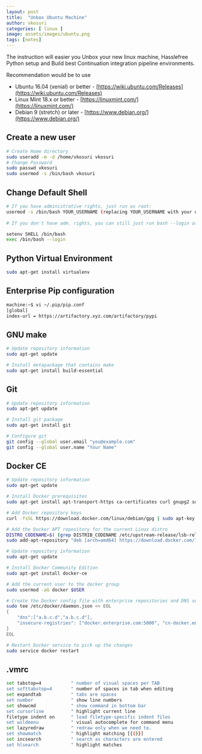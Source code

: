 ```yaml
---
layout: post
title:  "Unbox Ubuntu Machine"
author: vkosuri
categories: [ linux ]
image: assets/images/ubuntu.png
tags: [notes]
---
```


The instruction will easier you Unbox your new linux machine, Hasslefree Python setup and Build best Continuation integration pipeline environments.


Recommendation would be to use
* Ubuntu 16.04 (xenial) or better - [https://wiki.ubuntu.com/Releases](https://wiki.ubuntu.com/Releases)
* Linux Mint 18.x or better - [https://linuxmint.com/](https://linuxmint.com/)
* Debian 9 (stretch) or later - [https://www.debian.org/](https://www.debian.org/)

## Create a new user

``` Bash
# Create Home directory
sudo useradd -m -d /home/vkosuri vkosuri
# Change Password
sudo passwd vkosuri
sudo usermod -s /bin/bash vkosuri
```

## Change Default Shell

```bash
# If you have administrative rights, just run as root:
usermod -s /bin/bash YOUR_USERNAME (replacing YOUR_USERNAME with your user name).
  
# If you don't have adm. rights, you can still just run bash --login at login, by putting the below line at the end of your .cshrc or .profile (in your home directory)

setenv SHELL /bin/bash
exec /bin/bash --login
```
## Python Virtual Environment

``` Bash
sudo apt-get install virtualenv
```
## Enterprise Pip configuration

```Bash
machine:~$ vi ~/.pip/pip.conf
[global]
index-url = https://artifactory.xyz.com/artifactory/pypi
```
## GNU make
```bash
# Update repository information
sudo apt-get update

# Install metapackage that contains make
sudo apt-get install build-essential
```

## Git
```bash
# Update repository information
sudo apt-get update

# Install git package
sudo apt-get install git

# Configure git
git config --global user.email "you@example.com"
git config --global user.name "Your Name"

```

## Docker CE
```bash
# Update repository information
sudo apt-get update

# Install Docker prerequisites
sudo apt-get install apt-transport-https ca-certificates curl gnupg2 software-properties-common

# Add Docker repository keys
curl -fsSL https://download.docker.com/linux/debian/gpg | sudo apt-key add -

# Add the Docker APT repository for the current Linux distro
DISTRO_CODENAME=$( (grep DISTRIB_CODENAME /etc/upstream-release/lsb-release || grep DISTRIB_CODENAME /etc/lsb-release) 2>/dev/null | cut -d'=' -f2 )
sudo add-apt-repository "deb [arch=amd64] https://download.docker.com/linux/ubuntu $DISTRO_CODENAME stable"

# Update repository information
sudo apt-get update

# Install Docker Community Edition
sudo apt-get install docker-ce

# Add the current user to the docker group
sudo usermod -aG docker $USER

# Create the Docker config file with enterprise repositories and DNS server information
sudo tee /etc/docker/daemon.json << EOL
{
    "dns":["a.b.c.d","a.b.c.d"],
    "insecure-registries": ["docker.enterprise.com:5000", "cn-docker.enterprise.com:5000"]
}
EOL

# Restart Docker service to pick up the changes
sudo service docker restart
```

## .vmrc
``` Bash
set tabstop=4           " number of visual spaces per TAB
set softtabstop=4       " number of spaces in tab when editing
set expandtab           " tabs are spaces
set number              " show line numbers
set showcmd             " show command in bottom bar
set cursorline          " highlight current line
filetype indent on      " load filetype-specific indent files
set wildmenu            " visual autocomplete for command menu
set lazyredraw          " redraw only when we need to.
set showmatch           " highlight matching [{()}]
set incsearch           " search as characters are entered
set hlsearch            " highlight matches
```